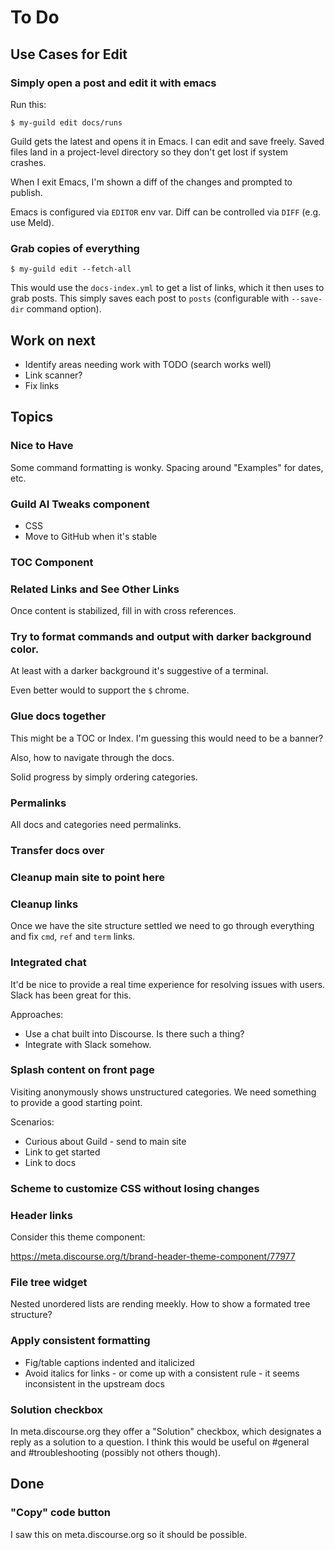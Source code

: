# To Do

## Use Cases for Edit

### Simply open a post and edit it with emacs

Run this:

    $ my-guild edit docs/runs

Guild gets the latest and opens it in Emacs. I can edit and save
freely. Saved files land in a project-level directory so they don't
get lost if system crashes.

When I exit Emacs, I'm shown a diff of the changes and prompted to
publish.

Emacs is configured via `EDITOR` env var. Diff can be controlled via
`DIFF` (e.g. use Meld).

### Grab copies of everything

    $ my-guild edit --fetch-all

This would use the `docs-index.yml` to get a list of links, which it
then uses to grab posts. This simply saves each post to `posts`
(configurable with `--save-dir` command option).


## Work on next

- Identify areas needing work with TODO (search works well)
- Link scanner?
- Fix links

## Topics

### Nice to Have

Some command formatting is wonky. Spacing around "Examples" for dates, etc.

### Guild AI Tweaks component

- CSS
- Move to GitHub when it's stable

### TOC Component

### Related Links and See Other Links

Once content is stabilized, fill in with cross references.

### Try to format commands and output with darker background color.

At least with a darker background it's suggestive of a terminal.

Even better would to support the `$` chrome.

### Glue docs together

This might be a TOC or Index. I'm guessing this would need to be a banner?

Also, how to navigate through the docs.

Solid progress by simply ordering categories.

### Permalinks

All docs and categories need permalinks.

### Transfer docs over

### Cleanup main site to point here

### Cleanup links

Once we have the site structure settled we need to go through everything and fix `cmd`, `ref` and `term` links.

### Integrated chat

It'd be nice to provide a real time experience for resolving issues with users. Slack has been great for this.

Approaches:

- Use a chat built into Discourse. Is there such a thing?
- Integrate with Slack somehow.

### Splash content on front page

Visiting anonymously shows unstructured categories. We need something to provide a good starting point.

Scenarios:

- Curious about Guild - send to main site
- Link to get started
- Link to docs

### Scheme to customize CSS without losing changes

### Header links

Consider this theme component:

https://meta.discourse.org/t/brand-header-theme-component/77977

### File tree widget

Nested unordered lists are rending meekly. How to show a formated tree structure?

### Apply consistent formatting

- Fig/table captions indented and italicized
- Avoid italics for links - or come up with a consistent rule - it seems inconsistent in the upstream docs

### Solution checkbox

In meta.discourse.org they offer a "Solution" checkbox, which designates a reply as a solution to a question. I think this would be useful on #general and #troubleshooting (possibly not others though).

## Done

### "Copy" code button

I saw this on meta.discourse.org so it should be possible.
